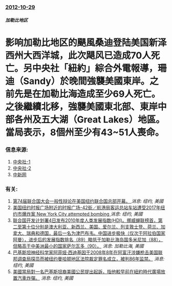 ### [2012-10-29](/news/2012/10/29/index.md)

##### 加勒比地区
# 影响加勒比地区的颶風桑迪登陆美国新泽西州大西洋城，此次飓风已造成70人死亡。另中央社「紐約」綜合外電報導，珊迪（Sandy）於晚間強襲美國東岸。之前先是在加勒比海造成至少69人死亡。之後繼續北移，強襲美國東北部、東岸中部各州及五大湖（Great Lakes）地區。當局表示，8個州至少有43~51人喪命。




### 信息来源:

1. [中央社-1](https://web.archive.org/web/20121101213432/http://www.cna.com.tw/News/aOPL/201210310417.aspx)
2. [中央社-2](http://www.cna.com.tw/News/FirstNews/201210310072.aspx)
3. [中新网](http://www.chinanews.com/gj/2012/10-30/4285837.shtml)

### 有关:

1. [第74届联合国大会一般性辩论在美国纽约联合国总部开幕。 ](/zh/news/2019/09/24/第74届联合国大会一般性辩论在美国纽约联合国总部开幕.md) _消息: 纽约, 美國_
2. [美国纽约时报广场附近的时报广场-42街／航港局客运总站车站遭受2017年纽约市爆炸案 New York City attempted bombing ](/zh/news/2017/12/11/美国纽约时报广场附近的时报广场-42街-航港局客运总站车站遭受2017年纽约市爆炸案-New-York-City-att.md) _消息: 纽约, 美國_
3. [ 联合国开发计划署4日发布2010年度人类发展指数(HDI)。挪威蝉联榜首，第二至第十位分别是澳大利亚、新西兰、美国、爱尔兰、列支敦士登、荷兰、加拿大、瑞典和德国，最后一名为津巴布韦。中国进步极快（仅次于阿拉伯国家阿曼），进步后的发展指数排名（89）略低于加勒比海岛国多米尼加（88），但略高于中美洲最小的国家萨尔瓦多（90）。](/zh/news/2010/11/4/联合国开发计划署4日发布2010年度人类发展指数-HDI-挪威蝉联榜首-第二至第十位分别是澳大利亚-新西兰-美国-爱.md) _消息: 加勒比海, 美國_
4. [ 巴基斯坦神经科学家阿菲娅·西迪基因于2008年8年在阿富汗涉嫌枪击美国联邦调查局探员而被纽约曼哈顿地区法院裁定罪名成立，被判86年监禁。](/zh/news/2010/09/23/巴基斯坦神经科学家阿菲娅-西迪基因于2008年8年在阿富汗涉嫌枪击美国联邦调查局探员而被纽约曼哈顿地区法院裁定罪名成立.md) _消息: 纽约, 美國_
5. [ 美國當局對一名巴基斯坦裔美國公民提出起訴，指他較早前在紐約時代廣場放置汽車炸彈。](/zh/news/2010/05/4/美國當局對一名巴基斯坦裔美國公民提出起訴-指他較早前在紐約時代廣場放置汽車炸彈.md) _消息: 纽约, 美國_
